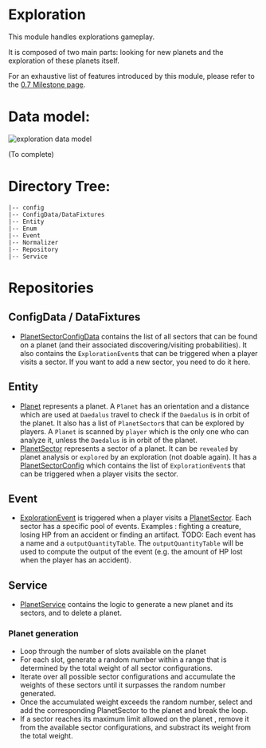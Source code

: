 # Exploration
This module handles explorations gameplay. 

It is composed of two main parts: looking for new planets and the exploration of these planets itself.

For an exhaustive list of features introduced by this module, please refer to the [0.7 Milestone page](https://gitlab.com/eternaltwin/mush/mush/-/milestones/17#tab-issues).

# Data model: 

![exploration data model](https://gitlab.com/eternaltwin/mush/mush/uploads/ce736c35739eb63002d2ee3da19f7d84/Planets.drawio_3_.svg)

(To complete)

# Directory Tree:
    |-- config
    |-- ConfigData/DataFixtures
    |-- Entity
    |-- Enum
    |-- Event
    |-- Normalizer
    |-- Repository
    |-- Service

# Repositories

## ConfigData / DataFixtures
- [PlanetSectorConfigData](./ConfigData/PlanetSectorConfigData.php) contains the list of all sectors that can be found on a planet (and their associated discovering/visiting probabilities). It also contains the `ExplorationEvent`s that can be triggered when a player visits a sector.
If you want to add a new sector, you need to do it here.

## Entity
- [Planet](./Entity/Planet.php) represents a planet. A `Planet` has an orientation and a distance which are used at `Daedalus` travel to check if the `Daedalus` is in orbit of the planet. It also has a list of `PlanetSector`s that can be explored by players. A `Planet` is scanned by `player` which is the only one who can analyze it, unless the `Daedalus` is in orbit of the planet.
- [PlanetSector](./Entity/PlanetSector.php) represents a sector of a planet. It can be `revealed` by planet analysis or `explored` by an exploration (not doable again). It has a [PlanetSectorConfig](./Entity/Config/PlanetSectorConfig.php) which contains the list of `ExplorationEvent`s that can be triggered when a player visits the sector.

## Event
- [ExplorationEvent](./Event/ExplorationEvent.php) is triggered when a player visits a [PlanetSector](./Entity/PlanetSector.php). Each sector has a specific pool of events. Examples : fighting a creature, losing HP from an accident or finding an artifact. TODO: Each event has a name and a `outputQuantityTable`. The `outputQuantityTable` will be used to compute the output of the event (e.g. the amount of HP lost when the player has an accident).

## Service
- [PlanetService](./Service/PlanetService.php) contains the logic to generate a new planet and its sectors, and to delete a planet.

### Planet generation

- Loop through the number of slots available on the planet
- For each slot, generate a random number within a range that is determined by the total weight of all sector configurations.
- Iterate over all possible sector configurations and accumulate the weights of these sectors until it surpasses the random number generated.
- Once the accumulated weight exceeds the random number, select and add the corresponding PlanetSector to the planet and break the loop.
- If a sector reaches its maximum limit allowed on the planet , remove it from the available sector configurations, and substract its weight from the total weight.
